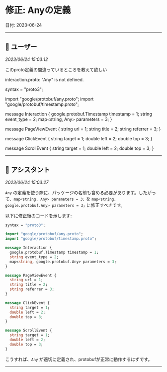 # 修正: Anyの定義

日付: 2023-06-24

---

## 👤 ユーザー
*2023/06/24 15:03:12*

このproto定義の間違っているところを教えて欲しい

interaction.proto: "Any" is not defined.

syntax = "proto3";

import "google/protobuf/any.proto";
import "google/protobuf/timestamp.proto";

message Interaction {
  google.protobuf.Timestamp timestamp = 1;
  string event_type = 2;
  map&lt;string, Any&gt; parameters = 3;
}

message PageViewEvent {
  string url = 1;
  string title = 2;
  string referrer = 3;
}

message ClickEvent {
  string target = 1;
  double left = 2;
  double top = 3;
}

message ScrollEvent {
  string target = 1;
  double left = 2;
  double top = 3;
}

---

## 🤖 アシスタント
*2023/06/24 15:03:27*

`Any` の定義を使う際に、パッケージの名前も含める必要があります。したがって、`map<string, Any> parameters = 3;` を `map<string, google.protobuf.Any> parameters = 3;` に修正すべきです。

以下に修正後のコードを示します:

```proto
syntax = "proto3";

import "google/protobuf/any.proto";
import "google/protobuf/timestamp.proto";

message Interaction {
  google.protobuf.Timestamp timestamp = 1;
  string event_type = 2;
  map<string, google.protobuf.Any> parameters = 3;
}

message PageViewEvent {
  string url = 1;
  string title = 2;
  string referrer = 3;
}

message ClickEvent {
  string target = 1;
  double left = 2;
  double top = 3;
}

message ScrollEvent {
  string target = 1;
  double left = 2;
  double top = 3;
}
```

こうすれば、`Any` が適切に定義され、protobufが正常に動作するはずです。

---
